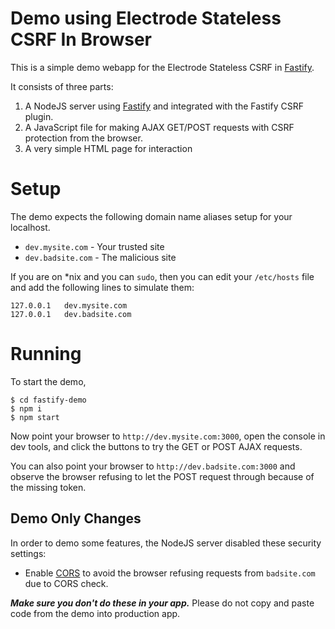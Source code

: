 # Demo using Electrode Stateless CSRF In Browser

This is a simple demo webapp for the Electrode Stateless CSRF in [Fastify].

It consists of three parts:

1.  A NodeJS server using [Fastify] and integrated with the Fastify CSRF plugin.
2.  A JavaScript file for making AJAX GET/POST requests with CSRF protection from the browser.
3.  A very simple HTML page for interaction

# Setup

The demo expects the following domain name aliases setup for your localhost.

* `dev.mysite.com` - Your trusted site
* `dev.badsite.com` - The malicious site

If you are on \*nix and you can `sudo`, then you can edit your `/etc/hosts` file and add the following lines to simulate them:

```
127.0.0.1   dev.mysite.com
127.0.0.1   dev.badsite.com
```

# Running

To start the demo,

```
$ cd fastify-demo
$ npm i
$ npm start
```

Now point your browser to `http://dev.mysite.com:3000`, open the console in dev tools, and click the buttons to try the GET or POST AJAX requests.

You can also point your browser to `http://dev.badsite.com:3000` and observe the browser refusing to let the POST request through because of the missing token.

## Demo Only Changes

In order to demo some features, the NodeJS server disabled these security settings:

* Enable [CORS] to avoid the browser refusing requests from `badsite.com` due to CORS check.

**_Make sure you don't do these in your app._** Please do not copy and paste code from the demo into production app.

[Fastify]: https://www.fastify.io/docs/latest/
[cors]: https://developer.mozilla.org/en-US/docs/Web/HTTP/CORS
